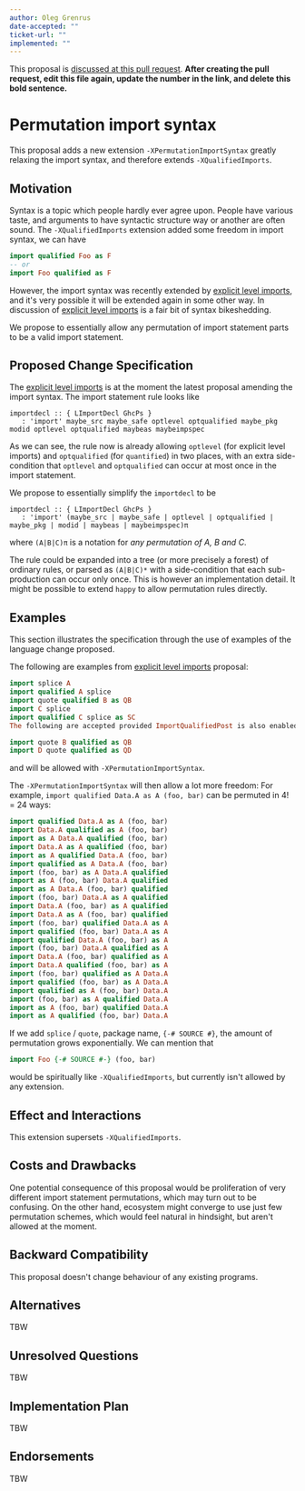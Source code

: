 ```yaml
---
author: Oleg Grenrus
date-accepted: ""
ticket-url: ""
implemented: ""
---
```


This proposal is [discussed at this pull request](https://github.com/ghc-proposals/ghc-proposals/pull/0>).
**After creating the pull request, edit this file again, update the number in
the link, and delete this bold sentence.**

# Permutation import syntax

This proposal adds a new extension `-XPermutationImportSyntax` greatly
relaxing the import syntax, and therefore extends `-XQualifiedImports`.


## Motivation

Syntax is a topic which people hardly ever agree upon.
People have various taste, and arguments to have syntactic structure
way or another are often sound. The `-XQualifiedImports` extension
added some freedom in import syntax, we can have

```hs
import qualified Foo as F
-- or
import Foo qualified as F
```

However, the import syntax was recently extended by [explicit level imports](https://github.com/ghc-proposals/ghc-proposals/pull/682),
and it's very possible it will be extended again in some other way.
In discussion of [explicit level imports](https://github.com/ghc-proposals/ghc-proposals/pull/682) is a fair bit of syntax bikeshedding.

We propose to essentially allow any permutation of import statement parts to be a valid import statement.

## Proposed Change Specification

The [explicit level imports](https://github.com/ghc-proposals/ghc-proposals/pull/682) is at the moment the latest proposal
amending the import syntax. The import statement rule looks like

```
importdecl :: { LImportDecl GhcPs }
   : 'import' maybe_src maybe_safe optlevel optqualified maybe_pkg modid optlevel optqualified maybeas maybeimpspec
```

As we can see, the rule now is already allowing `optlevel` (for explicit level imports) and `optqualified` (for `quantified`)
in two places, with an extra side-condition that `optlevel` and `optqualified` can occur at most once in the import statement.

We propose to essentially simplify the `importdecl` to be

```
importdecl :: { LImportDecl GhcPs }
   : 'import' (maybe_src | maybe_safe | optlevel | optqualified | maybe_pkg | modid | maybeas | maybeimpspec)π
```

where `(A|B|C)π` is a notation for *any permutation of A, B and C*.

The rule could be expanded into a tree (or more precisely a forest) of ordinary rules,
or parsed as `(A|B|C)*` with a side-condition that each sub-production can occur only once.
This is however an implementation detail. It might be possible to extend `happy` to allow
permutation rules directly.

## Examples

This section illustrates the specification through the use of examples of the
language change proposed.

The following are examples from [explicit level imports](https://github.com/ghc-proposals/ghc-proposals/pull/682) proposal:

```haskell
import splice A
import qualified A splice
import quote qualified B as QB
import C splice
import qualified C splice as SC
The following are accepted provided ImportQualifiedPost is also enabled:

import quote B qualified as QB
import D quote qualified as QD
```

and will be allowed with `-XPermutationImportSyntax`.

The `-XPermutationImportSyntax` will then allow a lot more freedom:
For example, `import qualified Data.A as A (foo, bar)` can be permuted in 4! = 24 ways:

```hs
import qualified Data.A as A (foo, bar)
import Data.A qualified as A (foo, bar)
import as A Data.A qualified (foo, bar)
import Data.A as A qualified (foo, bar)
import as A qualified Data.A (foo, bar)
import qualified as A Data.A (foo, bar)
import (foo, bar) as A Data.A qualified
import as A (foo, bar) Data.A qualified
import as A Data.A (foo, bar) qualified
import (foo, bar) Data.A as A qualified
import Data.A (foo, bar) as A qualified
import Data.A as A (foo, bar) qualified
import (foo, bar) qualified Data.A as A
import qualified (foo, bar) Data.A as A
import qualified Data.A (foo, bar) as A
import (foo, bar) Data.A qualified as A
import Data.A (foo, bar) qualified as A
import Data.A qualified (foo, bar) as A
import (foo, bar) qualified as A Data.A
import qualified (foo, bar) as A Data.A
import qualified as A (foo, bar) Data.A
import (foo, bar) as A qualified Data.A
import as A (foo, bar) qualified Data.A
import as A qualified (foo, bar) Data.A
```

If we add `splice` / `quote`, package name, `{-# SOURCE #}`, the amount of permutation grows exponentially.
We can mention that

```haskell
import Foo {-# SOURCE #-} (foo, bar)
```

would be spiritually like `-XQualifiedImports`, but currently isn't allowed by any extension.

## Effect and Interactions

This extension supersets `-XQualifiedImports`.

## Costs and Drawbacks

One potential consequence of this proposal would be proliferation
of very different import statement permutations, which may turn out to be confusing.
On the other hand, ecosystem might converge to use just few permutation schemes,
which would feel natural in hindsight, but aren't allowed at the moment.

## Backward Compatibility

This proposal doesn't change behaviour of any existing programs.

## Alternatives

TBW

## Unresolved Questions

TBW

## Implementation Plan

TBW

## Endorsements

TBW

